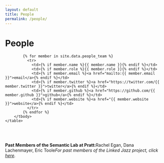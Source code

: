 ```yaml
---
layout: default
title: People
permalink: /people/
---
```



<h1 class="page-heading">People</h1>

<div class="people-table">
		<table>
		<tbody>

			{% for member in site.data.people_team %}
			  <tr>
			  	<td>{% if member.name %}{{ member.name }}{% endif %}</td>
			  	<td>{% if member.role %}{{ member.role }}{% endif %}</td>
			  	<td>{% if member.email %}<a href="mailto:{{ member.email }}">email</a>{% endif %}</td>
			  	<td>{% if member.twitter %}<a href="https://twitter.com/{{ member.twitter }}">twitter</a>{% endif %}</td>
			  	<td>{% if member.github %}<a href="https://github.com/{{ member.github }}">github</a>{% endif %}</td>
			  	<td>{% if member.website %}<a href="{{ member.website }}">website</a>{% endif %}</td>
			  </tr>
			{% endfor %}
		</tbody>
	</table>
</div>

<br/>

<table>
	<tbody>
		<tr><b>Past Members of the Semantic Lab at Pratt:</b></tr>
		<tr>Rachel Egan, Dana Lachenmayer, Eric Toole</tr>
		<tr><i>For past members of the Linked Jazz project, click <a href="https://linkedjazz.org/?page_id=215">here</a>.</i></tr>
	</tbody>
</table>
   

<!-- 
This is the base Jekyll theme. You can find out more info about customizing your Jekyll theme, as well as basic Jekyll usage documentation at [jekyllrb.com](https://jekyllrb.com/)

You can find the source code for Minima at GitHub:
[jekyll][jekyll-organization] /
[minima](https://github.com/jekyll/minima)

You can find the source code for Jekyll at GitHub:
[jekyll][jekyll-organization] /
[jekyll](https://github.com/jekyll/jekyll)


[jekyll-organization]: https://github.com/jekyll
 -->
